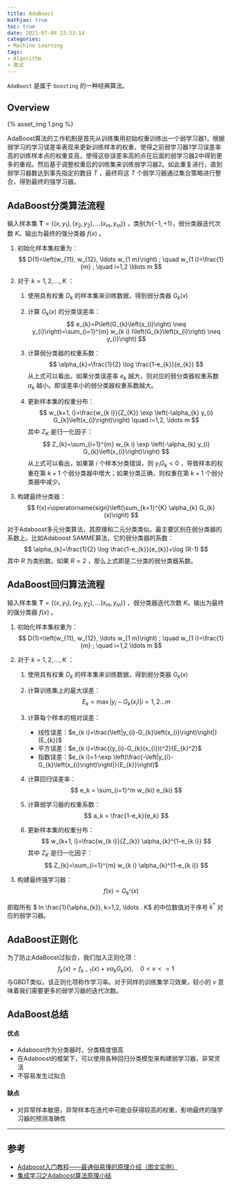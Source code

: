 ```yaml
---
title: AdaBoost
mathjax: true
toc: true
date: 2021-07-08 23:53:14
categories: 
- Machine Learning
tags:
- Algorithm
- 面试
---
```

`AdaBoost` 是属于 `boosting` 的一种经典算法。

<!--more-->

## Overview

{% asset_img 1.png %}

AdaBoost算法的工作机制是首先从训练集用初始权重训练出一个弱学习器1，根据弱学习的学习误差率表现来更新训练样本的权重，使得之前弱学习器1学习误差率高的训练样本点的权重变高，使得这些误差率高的点在后面的弱学习器2中得到更多的重视。然后基于调整权重后的训练集来训练弱学习器2。如此重复进行，直到弱学习器数达到事先指定的数目 $T$ ，最终将这 $T$ 个弱学习器通过集合策略进行整合，得到最终的强学习器。

## AdaBoost分类算法流程
输入样本集 $\boldsymbol{T}=\left\{\left(x, y_{1}\right),\left(x_{2}, y_{2}\right), \ldots\left(x_{m}, y_{m}\right)\right\}$ ，类别为$\{ -1, +1 \}$，弱分类器迭代次数 $K$。输出为最终的强分类器 $f(x)$ 。

1. 初始化样本集权重为：
$$
D(1)=\left(w_{11}, w_{12}, \ldots w_{1 m}\right) ; \quad w_{1 i}=\frac{1}{m} ; \quad i=1,2 \ldots m
$$

2. 对于 $k=1, 2, \dots, K$ ：
    1. 使用具有权重 $D_k$ 的样本集来训练数据，得到弱分类器 $G_k(x)$

    2. 计算 $G_k(x)$ 的分类误差率：
    $$
    e_{k}=P\left(G_{k}\left(x_{i}\right) \neq y_{i}\right)=\sum_{i=1}^{m} w_{k i} I\left(G_{k}\left(x_{i}\right) \neq y_{i}\right)
    $$

    3. 计算弱分类器的权重系数：
    $$
    \alpha_{k}=\frac{1}{2} \log \frac{1-e_{k}}{e_{k}}
    $$
    从上式可以看出，如果分类误差率 $e_k$ 越大，则对应的弱分类器权重系数 $\alpha_{k}$ 越小。即误差率小的弱分类器权重系数越大。

    4. 更新样本集的权重分布：
    $$
    w_{k+1, i}=\frac{w_{k i}}{Z_{K}} \exp \left(-\alpha_{k} y_{i} G_{k}\left(x_{i}\right)\right) \quad i=1,2, \ldots m
    $$
    其中 $Z_K$ 是归一化因子：
    $$
    Z_{k}=\sum_{i=1}^{m} w_{k i} \exp \left(-\alpha_{k} y_{i} G_{k}\left(x_{i}\right)\right)
    $$
    从上式可以看出，如果第 $i$ 个样本分类错误，则 $y_{i} G_{k} < 0$ ，导致样本的权重在第 $k+1$ 个弱分类器中增大；如果分类正确，则权重在第 $k+1$ 个弱分类器中减少。

3. 构建最终分类器：
$$
f(x)=\operatorname{sign}\left(\sum_{k=1}^{K} \alpha_{k} G_{k}(x)\right)
$$

对于Adaboost多元分类算法，其原理和二元分类类似。最主要区别在弱分类器的系数上。比如Adaboost SAMME算法，它的弱分类器的系数：
$$
\alpha_{k}=\frac{1}{2} \log \frac{1-e_{k}}{e_{k}}+\log (R-1)
$$
其中 $R$ 为类别数。如果 $R=2$ ，那么上式即是二分类的弱分类器系数。

## AdaBoost回归算法流程
输入样本集 $\boldsymbol{T}=\left\{\left(x, y_{1}\right),\left(x_{2}, y_{2}\right), \ldots\left(x_{m}, y_{m}\right)\right\}$ ，弱分类器迭代次数 $K$。输出为最终的强分类器 $f(x)$ 。

1. 初始化样本集权重为：
$$
D(1)=\left(w_{11}, w_{12}, \ldots w_{1 m}\right) ; \quad w_{1 i}=\frac{1}{m} ; \quad i=1,2 \ldots m
$$

2. 对于 $k=1, 2, \dots, K$ ：
    1. 使用具有权重 $D_k$ 的样本集来训练数据，得到弱分类器 $G_k(x)$

    2. 计算训练集上的最大误差：
    $$
    E_{k}=\max \left|y_{i}-G_{k}\left(x_{i}\right)\right| i=1,2 \ldots m
    $$

    3. 计算每个样本的相对误差：
        - 线性误差：$e_{k i}=\frac{\left|y_{i}-G_{k}\left(x_{i}\right)\right|}{E_{k}}$
        - 平方误差：$e_{k i}=\frac{(y_{i}-G_{k}(x_{i}))^2}{E_{k}^2}$
        - 指数误差：$e_{k i}=1-\exp \left(\frac{-\left|y_{i}-G_{k}\left(x_{i}\right)\right|}{E_{k}}\right)$

    4. 计算回归误差率：
    $$
    e_k = \sum_{i=1}^m w_{ki} e_{ki}
    $$
    
    5. 计算弱学习器的权重系数：
    $$
    a_k = \frac{1-e_k}{e_k}
    $$

    6. 更新样本集的权重分布：
    $$
    w_{k+1, i}=\frac{w_{k i}}{Z_{k}} \alpha_{k}^{1-e_{k i}}
    $$
    其中 $Z_K$ 是归一化因子：
    $$
    Z_{k}=\sum_{i=1}^{m} w_{k i} \alpha_{k}^{1-e_{k i}}
    $$

3. 构建最终强学习器：
$$
f(x)=G_{k^{*}}(x)
$$

即取所有 $ ln \frac{1}{\alpha_{k}}, k=1,2, \ldots . K$ 的中位数值对于序号 $k^{*}$ 对应的弱学习器。

## AdaBoost正则化
为了防止AdaBoost过拟合，我们加入正则化项：
$$
f_{k}(x)=f_{k-1}(x)+v \alpha_{k} G_{k}(x), \quad 0 < v <= 1
$$
与GBDT类似，该正则化项称作学习率。对于同样的训练集学习效果，较小的 $v$ 意味着我们需要更多的弱学习器的迭代次数。

## AdaBoost总结
#### 优点
- Adaboost作为分类器时，分类精度很高
- 在Adaboost的框架下，可以使用各种回归分类模型来构建弱学习器，非常灵活
- 不容易发生过拟合

#### 缺点
- 对异常样本敏感，异常样本在迭代中可能会获得较高的权重，影响最终的强学习器的预测准确性
___
## 参考
- [Adaboost入门教程——最通俗易懂的原理介绍（图文实例）](https://blog.csdn.net/px_528/article/details/72963977)
- [集成学习之Adaboost算法原理小结](https://www.cnblogs.com/pinard/p/6133937.html)